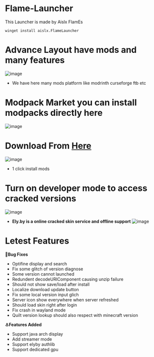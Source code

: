 # Flame-Launcher
This Launcher is made by Aislx FlamEs

```shell
winget install aislx.FlameLauncher
```
# **Advance Layout have mods and many features**
![image](https://github.com/aislxflames/flame-launcher/assets/120901302/9982698c-4169-4154-a615-b3cf4306401f)
- We have here many mods platform like modrinth curseforge ftb etc


# Modpack Market you can install modpacks directly here
![image](https://github.com/aislxflames/flame-launcher/assets/120901302/8e7ee429-99ef-4c24-9da6-779d9a095436)

# **Download From [Here](https://github.com/aislxflames/flame-launcher/releases)**
![image](https://github.com/aislxflames/flame-launcher/assets/120901302/b7885e86-6881-4201-a98f-b307f8b9d99f)
- 1 click install mods


# **Turn on developer mode to access cracked versions**
![image](https://github.com/aislxflames/flame-launcher/assets/120901302/2f208a69-063c-4db0-9ed6-5ec09121029b)

- **Ely.by is a online cracked skin service and offline support**
![image](https://github.com/aislxflames/flame-launcher/assets/120901302/905d4c07-5062-4692-a799-f4e936bce549)



# Letest Features
**🐛Bug Fixes**

- Optifine display and search 
- Fix some glitch of version diagnose 
- Some version cannot launched 
- Redundent decodeURIComponent causing unzip failure 
- Should not show save/load after install 
- Localize download update button 
- Fix some local version input glich 
- Server icon show everywhere when server refreshed
- Should load skin right after login
- Fix crash in wayland mode 
- Quilt version lookup should also respect with minecraft version 

**⚓Features Added**

- Support java arch display 
- Add streamer mode
- Support elyby authlib
- Support dedicated gpu 
